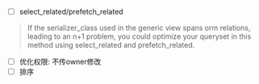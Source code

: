 
* [ ] select_related/prefetch_related
>  If the serializer_class used in the generic view spans orm relations, 
> leading to an n+1 problem, you could optimize your queryset in this method using select_related and prefetch_related.

* [ ] 优化权限: 不传owner修改
* [ ] 排序